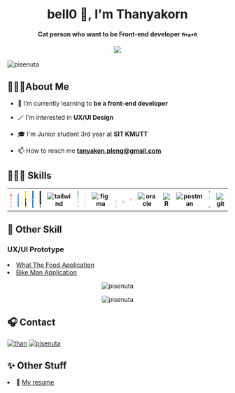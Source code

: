 <h1 align="center">bell0 🍪, I'm Thanyakorn</h1>
<h4 align="center">Cat person who want to be Front-end developer ฅ•ﻌ•ฅ</h4>
<p align="center"><img src="https://cliply.co/wp-content/uploads/2021/09/142109670_SAD_CAT_400.gif"/></p>
<p align="left"> <img src="https://komarev.com/ghpvc/?username=pisenuta&label=Profile%20views&color=0e75b6&style=flat" alt="pisenuta" /> </p>
<h2 align="left">🧚🏻‍♀️About Me</h2>

- 🌱 I’m currently learning to **be a front-end developer**

- 🪄 I'm interested in **UX/UI Design**

- 🎓 I'm Junior student 3rd year at **SIT KMUTT**

- 📫 How to reach me **tanyakon.pleng@gmail.com**

<h2 align="left">👩🏻‍💻 Skills</h2>
<table align="center"> 
  <tr>
    <th><img src="https://raw.githubusercontent.com/devicons/devicon/master/icons/html5/html5-original-wordmark.svg" alt="html5" width="40" height="40"/></th> 
    <th><img src="https://raw.githubusercontent.com/devicons/devicon/master/icons/css3/css3-original-wordmark.svg" alt="css3" width="40" height="40"/></th>
    <th><img src="https://raw.githubusercontent.com/devicons/devicon/master/icons/javascript/javascript-original.svg" alt="javascript" width="40" height="40"/></th>
    <th><img src="https://raw.githubusercontent.com/devicons/devicon/master/icons/typescript/typescript-original.svg" alt="typescript" width="40" height="40"/></th>
    <th><img src="https://raw.githubusercontent.com/devicons/devicon/master/icons/bootstrap/bootstrap-plain-wordmark.svg" alt="bootstrap" width="40" height="40"/></th>
    <th><img src="https://www.vectorlogo.zone/logos/tailwindcss/tailwindcss-icon.svg" alt="tailwind" width="40" height="40"/></th> 
    <th><img src="https://raw.githubusercontent.com/devicons/devicon/master/icons/vuejs/vuejs-original-wordmark.svg" alt="vuejs" width="40" height="40"/></th> 
    <th><img src="https://raw.githubusercontent.com/devicons/devicon/master/icons/react/react-original-wordmark.svg" alt="react" width="40" height="40"/></th>
    <th><img src="https://www.vectorlogo.zone/logos/figma/figma-icon.svg" alt="figma" width="40" height="40"/></th> 
    <th><img src="https://raw.githubusercontent.com/devicons/devicon/master/icons/java/java-original.svg" alt="java" width="40" height="40"/></th>  
    <th><img src="https://raw.githubusercontent.com/devicons/devicon/master/icons/mysql/mysql-original-wordmark.svg" alt="mysql" width="40" height="40"/></th> 
    <th><img src="https://raw.githubusercontent.com/devicons/devicon/master/icons/oracle/oracle-original.svg" alt="oracle" width="40" height="40"/></th>
    <th><img src="https://www.vectorlogo.zone/logos/mongodb/mongodb-icon.svg" alt="oracle" width="40" height="40"/></th>
    <th><img src="https://www.vectorlogo.zone/logos/r-project/r-project-icon.svg" alt="R" width="40" height="40"/></th> 
    <th><img src="https://www.vectorlogo.zone/logos/getpostman/getpostman-icon.svg" alt="postman" width="40" height="40"/></th> 
    <th><img src="https://raw.githubusercontent.com/devicons/devicon/master/icons/photoshop/photoshop-line.svg" alt="photoshop" width="40" height="40"/></th> 
    <th><img src="https://www.vectorlogo.zone/logos/git-scm/git-scm-icon.svg" alt="git" width="40" height="40"/></th>
  </tr>
</table>
<h2 align="left">🐇 Other Skill</h2>
<h3>UX/UI Prototype</h3>
<li><a href="https://www.figma.com/proto/R3rYIPHpAVxgVsknJwmJ7J/What-The-Food?node-id=284%3A2&starting-point-node-id=284%3A2">What The Food Application</a></li>
<li><a href="https://www.figma.com/proto/ybDEVleRn8C7v4M6ilHd5X/BIKE?node-id=10%3A3&starting-point-node-id=10%3A3">Bike Man Application</a></li>
<p align="center">
<img src="https://github-readme-stats.vercel.app/api/top-langs?username=pisenuta&show_icons=true&locale=en&layout=compact" alt="pisenuta" />
</p>
<p align="center"><img src="https://github-readme-stats.vercel.app/api?username=pisenuta&show_icons=true&locale=en" alt="pisenuta" /></p>

<h2 align="left">🎧 Contact</h2>
<a href="https://www.facebook.com/tanyakon.thalaengdee/" target="blank"><img align="center" src="https://raw.githubusercontent.com/rahuldkjain/github-profile-readme-generator/master/src/images/icons/Social/facebook.svg" alt="than" height="30" width="40" /></a>
<a href="https://instagram.com/pisenuta" target="blank"><img align="center" src="https://raw.githubusercontent.com/rahuldkjain/github-profile-readme-generator/master/src/images/icons/Social/instagram.svg" alt="pisenuta" height="30" width="40" /></a>
<h2>✨ Other Stuff</h2>
<li> 🎂 <a href="https://pisenuta.carrd.co/">My resume</a> </li>
